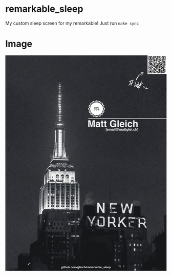 # remarkable_sleep

My custom sleep screen for my remarkable! Just run `make sync`

# Image

![raw image](exported_frame.png)
